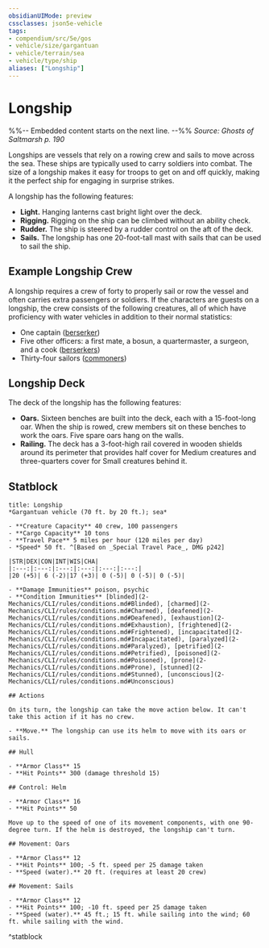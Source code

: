 ```yaml
---
obsidianUIMode: preview
cssclasses: json5e-vehicle
tags:
- compendium/src/5e/gos
- vehicle/size/gargantuan
- vehicle/terrain/sea
- vehicle/type/ship
aliases: ["Longship"]
---
```

# Longship
%%-- Embedded content starts on the next line. --%%
*Source: Ghosts of Saltmarsh p. 190*  

Longships are vessels that rely on a rowing crew and sails to move across the sea. These ships are typically used to carry soldiers into combat. The size of a longship makes it easy for troops to get on and off quickly, making it the perfect ship for engaging in surprise strikes.

A longship has the following features:

- **Light.** Hanging lanterns cast bright light over the deck.  
- **Rigging.** Rigging on the ship can be climbed without an ability check.  
- **Rudder.** The ship is steered by a rudder control on the aft of the deck.  
- **Sails.** The longship has one 20-foot-tall mast with sails that can be used to sail the ship.  

## Example Longship Crew

A longship requires a crew of forty to properly sail or row the vessel and often carries extra passengers or soldiers. If the characters are guests on a longship, the crew consists of the following creatures, all of which have proficiency with water vehicles in addition to their normal statistics:

- One captain ([berserker](2-Mechanics/CLI/bestiary/humanoid/berserker.md))  
- Five other officers: a first mate, a bosun, a quartermaster, a surgeon, and a cook ([berserkers](2-Mechanics/CLI/bestiary/humanoid/berserker.md))  
- Thirty-four sailors ([commoners](2-Mechanics/CLI/bestiary/humanoid/commoner.md))  

## Longship Deck

The deck of the longship has the following features:

- **Oars.** Sixteen benches are built into the deck, each with a 15-foot-long oar. When the ship is rowed, crew members sit on these benches to work the oars. Five spare oars hang on the walls.  
- **Railing.** The deck has a 3-foot-high rail covered in wooden shields around its perimeter that provides half cover for Medium creatures and three-quarters cover for Small creatures behind it.  

## Statblock

```ad-statblock
title: Longship
*Gargantuan vehicle (70 ft. by 20 ft.); sea*

- **Creature Capacity** 40 crew, 100 passengers
- **Cargo Capacity** 10 tons
- **Travel Pace** 5 miles per hour (120 miles per day)
- *Speed* 50 ft. ^[Based on _Special Travel Pace_, DMG p242]

|STR|DEX|CON|INT|WIS|CHA|
|:---:|:---:|:---:|:---:|:---:|:---:|
|20 (+5)| 6 (-2)|17 (+3)| 0 (-5)| 0 (-5)| 0 (-5)|

- **Damage Immunities** poison, psychic
- **Condition Immunities** [blinded](2-Mechanics/CLI/rules/conditions.md#Blinded), [charmed](2-Mechanics/CLI/rules/conditions.md#Charmed), [deafened](2-Mechanics/CLI/rules/conditions.md#Deafened), [exhaustion](2-Mechanics/CLI/rules/conditions.md#Exhaustion), [frightened](2-Mechanics/CLI/rules/conditions.md#Frightened), [incapacitated](2-Mechanics/CLI/rules/conditions.md#Incapacitated), [paralyzed](2-Mechanics/CLI/rules/conditions.md#Paralyzed), [petrified](2-Mechanics/CLI/rules/conditions.md#Petrified), [poisoned](2-Mechanics/CLI/rules/conditions.md#Poisoned), [prone](2-Mechanics/CLI/rules/conditions.md#Prone), [stunned](2-Mechanics/CLI/rules/conditions.md#Stunned), [unconscious](2-Mechanics/CLI/rules/conditions.md#Unconscious)

## Actions

On its turn, the longship can take the move action below. It can't take this action if it has no crew.

- **Move.** The longship can use its helm to move with its oars or sails.  

## Hull

- **Armor Class** 15
- **Hit Points** 300 (damage threshold 15)

## Control: Helm

- **Armor Class** 16
- **Hit Points** 50

Move up to the speed of one of its movement components, with one 90-degree turn. If the helm is destroyed, the longship can't turn.

## Movement: Oars

- **Armor Class** 12
- **Hit Points** 100; -5 ft. speed per 25 damage taken
- **Speed (water).** 20 ft. (requires at least 20 crew)

## Movement: Sails

- **Armor Class** 12
- **Hit Points** 100; -10 ft. speed per 25 damage taken
- **Speed (water).** 45 ft.; 15 ft. while sailing into the wind; 60 ft. while sailing with the wind.
```
^statblock
